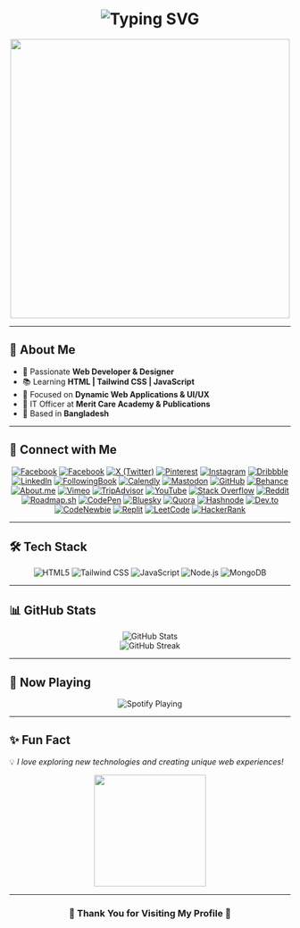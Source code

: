 <h1 align="center">
  <img src="https://readme-typing-svg.herokuapp.com?font=Fira+Code&weight=600&size=30&pause=1000&color=2E4DA7&width=500&lines=Hello%2C+I'm+MD+Murad+Hossain!;Web+Developer+%7C+Tech+Enthusiast;Welcome+to+my+GitHub+Profile!" alt="Typing SVG" />
</h1>
<p align="center">
  <img src="https://media.giphy.com/media/qgQUggAC3Pfv687qPC/giphy.gif" width="500" />
</p>

---

## 🌟 About Me

- 🚀 Passionate **Web Developer & Designer**
- 📚 Learning **HTML | Tailwind CSS | JavaScript**
- 🎯 Focused on **Dynamic Web Applications & UI/UX**
- 💼 IT Officer at **Merit Care Academy & Publications**
- 📍 Based in **Bangladesh**

---

## 📲 Connect with Me

<div align="center">
  <a href="https://www.facebook.com/mdmuradhossain.dev" target="_blank"><img src="https://img.shields.io/badge/Facebook-1877F2?style=for-the-badge&logo=facebook&logoColor=white" alt="Facebook"></a>
<a href="https://www.facebook.com/mdmuradhossain.miu" target="_blank"><img src="https://img.shields.io/badge/Facebook-1877F2?style=for-the-badge&logo=facebook&logoColor=white" alt="Facebook"></a>
<a href="https://x.com/md_muradhossain" target="_blank"><img src="https://img.shields.io/badge/X-000000?style=for-the-badge&logo=x&logoColor=white" alt="X (Twitter)"></a>
<a href="https://www.pinterest.com/md_murad_hossain/" target="_blank"><img src="https://img.shields.io/badge/Pinterest-%23E60023.svg?style=for-the-badge&logo=Pinterest&logoColor=white" alt="Pinterest"></a>
<a href="https://www.instagram.com/mdmuradhossain.dev" target="_blank"><img src="https://img.shields.io/badge/Instagram-E4405F?style=for-the-badge&logo=instagram&logoColor=white" alt="Instagram"></a>
<a href="https://dribbble.com/mdmuradhossaindev" target="_blank"><img src="https://img.shields.io/badge/Dribbble-EA4C89?style=for-the-badge&logo=dribbble&logoColor=white" alt="Dribbble"></a>
<a href="https://www.linkedin.com/in/mdmuradhossaindev" target="_blank"><img src="https://img.shields.io/badge/LinkedIn-0077B5?style=for-the-badge&logo=linkedin&logoColor=white" alt="LinkedIn"></a>
<a href="https://followingbook.com/mdmuradhossain" target="_blank"><img src="https://img.shields.io/badge/FollowingBook-000000?style=for-the-badge&logo=book&logoColor=white" alt="FollowingBook"></a>
<a href="https://calendly.com/mdmuradhossain" target="_blank"><img src="https://img.shields.io/badge/Calendly-006BFF?style=for-the-badge&logo=calendly&logoColor=white" alt="Calendly"></a>
<a href="https://mastodon.social/deck/@muradgain" target="_blank"><img src="https://img.shields.io/badge/Mastodon-6364FF?style=for-the-badge&logo=mastodon&logoColor=white" alt="Mastodon"></a>
<a href="https://github.com/MdMuradHossainDev" target="_blank"><img src="https://img.shields.io/badge/GitHub-100000?style=for-the-badge&logo=github&logoColor=white" alt="GitHub"></a>
<a href="https://www.behance.net/mdmuradhosssain" target="_blank"><img src="https://img.shields.io/badge/Behance-1769FF?style=for-the-badge&logo=behance&logoColor=white" alt="Behance"></a>
<a href="https://about.me/muradgain" target="_blank"><img src="https://img.shields.io/badge/About.me-00A98F?style=for-the-badge&logo=about.me&logoColor=white" alt="About.me"></a>
<a href="https://vimeo.com/mdmuradhossain" target="_blank"><img src="https://img.shields.io/badge/Vimeo-1AB7EA?style=for-the-badge&logo=vimeo&logoColor=white" alt="Vimeo"></a>
<a href="https://www.tripadvisor.com/Profile/mdmuradh2025" target="_blank"><img src="https://img.shields.io/badge/TripAdvisor-34E0A1?style=for-the-badge&logo=tripadvisor&logoColor=white" alt="TripAdvisor"></a>
<a href="https://www.youtube.com/@Md_Murad_HossainDev" target="_blank"><img src="https://img.shields.io/badge/YouTube-FF0000?style=for-the-badge&logo=youtube&logoColor=white" alt="YouTube"></a>
<a href="https://stackoverflow.com/users/23236458/md-murad-hossain" target="_blank"><img src="https://img.shields.io/badge/Stack_Overflow-FE7A16?style=for-the-badge&logo=stack-overflow&logoColor=white" alt="Stack Overflow"></a>
<a href="https://www.reddit.com/user/muradgainbd/" target="_blank"><img src="https://img.shields.io/badge/Reddit-FF4500?style=for-the-badge&logo=reddit&logoColor=white" alt="Reddit"></a>
<a href="https://roadmap.sh/u/mdmuradhossaindev" target="_blank"><img src="https://img.shields.io/badge/Roadmap.sh-000000?style=for-the-badge&logo=roadmap.sh&logoColor=white" alt="Roadmap.sh"></a>
<a href="https://codepen.io/Md-Murad-Hosssain" target="_blank"><img src="https://img.shields.io/badge/CodePen-000000?style=for-the-badge&logo=codepen&logoColor=white" alt="CodePen"></a>
<a href="https://bsky.app/profile/mdmuradhossain.bsky.social" target="_blank"><img src="https://img.shields.io/badge/Bluesky-0085FF?style=for-the-badge&logo=bluesky&logoColor=white" alt="Bluesky"></a>
<a href="https://www.quora.com/profile/Md-Murad-Hossain-187" target="_blank"><img src="https://img.shields.io/badge/Quora-B92B27?style=for-the-badge&logo=quora&logoColor=white" alt="Quora"></a>
<a href="https://hashnode.com/@mdmuradhossaindev" target="_blank"><img src="https://img.shields.io/badge/Hashnode-2962FF?style=for-the-badge&logo=hashnode&logoColor=white" alt="Hashnode"></a>
<a href="https://dev.to/mdmuradhosssain" target="_blank"><img src="https://img.shields.io/badge/dev.to-0A0A0A?style=for-the-badge&logo=dev.to&logoColor=white" alt="Dev.to"></a>
<a href="https://community.codenewbie.org/mdmuradhossaindev" target="_blank"><img src="https://img.shields.io/badge/CodeNewbie-000000?style=for-the-badge&logo=codenewbie&logoColor=white" alt="CodeNewbie"></a>
<a href="https://replit.com/@mdmuradhosssain" target="_blank"><img src="https://img.shields.io/badge/Replit-667881?style=for-the-badge&logo=replit&logoColor=white" alt="Replit"></a>
<a href="https://leetcode.com/u/MdMuradHossainDev/" target="_blank"><img src="https://img.shields.io/badge/LeetCode-FFA116?style=for-the-badge&logo=leetcode&logoColor=white" alt="LeetCode"></a>
<a href="https://www.hackerrank.com/profile/mdmuradhosssain" target="_blank"><img src="https://img.shields.io/badge/HackerRank-2EC866?style=for-the-badge&logo=hackerrank&logoColor=white" alt="HackerRank"></a>
</div>

---

## 🛠 Tech Stack

<div align="center">
  <img src="https://img.shields.io/badge/HTML5-E34F26?style=for-the-badge&logo=html5&logoColor=white" alt="HTML5">
  <img src="https://img.shields.io/badge/Tailwind_CSS-38B2AC?style=for-the-badge&logo=tailwind-css&logoColor=white" alt="Tailwind CSS">
  <img src="https://img.shields.io/badge/JavaScript-F7DF1E?style=for-the-badge&logo=javascript&logoColor=black" alt="JavaScript">
  <img src="https://img.shields.io/badge/Node.js-43853D?style=for-the-badge&logo=node.js&logoColor=white" alt="Node.js">
  <img src="https://img.shields.io/badge/MongoDB-47A248?style=for-the-badge&logo=mongodb&logoColor=white" alt="MongoDB">
</div>

---

## 📊 GitHub Stats

<div align="center">
  <img src="https://github-readme-stats.vercel.app/api?username=MdMuradHossainDev&show_icons=true&theme=tokyonight" alt="GitHub Stats">
  <br>
  <img src="https://github-readme-streak-stats.herokuapp.com/?user=MdMuradHossainDev&theme=tokyonight" alt="GitHub Streak">
</div>

---

## 🎵 Now Playing

<p align="center">
  <img src="https://spotify-github-profile.vercel.app/api/view?uid=your_spotify_id&cover_image=true&theme=default&show_offline=true&background_color=121212&bar_color=53b14f&bar_color_cover=false" alt="Spotify Playing">
</p>

---

## ✨ Fun Fact

💡 *I love exploring new technologies and creating unique web experiences!*

<p align="center">
  <img src="https://media.giphy.com/media/j0HjChGV0J44KrrlGv/giphy.gif" width="200" />
</p>

---

<h3 align="center">💖 Thank You for Visiting My Profile 💖</h3>
